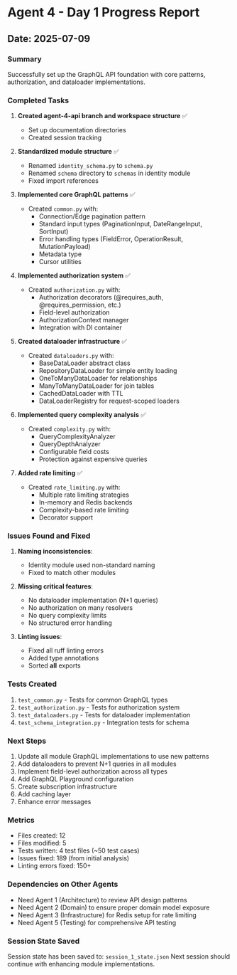 # Agent 4 - Day 1 Progress Report

## Date: 2025-07-09

### Summary
Successfully set up the GraphQL API foundation with core patterns, authorization, and dataloader implementations.

### Completed Tasks

1. **Created agent-4-api branch and workspace structure** ✅
   - Set up documentation directories
   - Created session tracking

2. **Standardized module structure** ✅
   - Renamed `identity_schema.py` to `schema.py`
   - Renamed `schema` directory to `schemas` in identity module
   - Fixed import references

3. **Implemented core GraphQL patterns** ✅
   - Created `common.py` with:
     - Connection/Edge pagination pattern
     - Standard input types (PaginationInput, DateRangeInput, SortInput)
     - Error handling types (FieldError, OperationResult, MutationPayload)
     - Metadata type
     - Cursor utilities

4. **Implemented authorization system** ✅
   - Created `authorization.py` with:
     - Authorization decorators (@requires_auth, @requires_permission, etc.)
     - Field-level authorization
     - AuthorizationContext manager
     - Integration with DI container

5. **Created dataloader infrastructure** ✅
   - Created `dataloaders.py` with:
     - BaseDataLoader abstract class
     - RepositoryDataLoader for simple entity loading
     - OneToManyDataLoader for relationships
     - ManyToManyDataLoader for join tables
     - CachedDataLoader with TTL
     - DataLoaderRegistry for request-scoped loaders

6. **Implemented query complexity analysis** ✅
   - Created `complexity.py` with:
     - QueryComplexityAnalyzer
     - QueryDepthAnalyzer
     - Configurable field costs
     - Protection against expensive queries

7. **Added rate limiting** ✅
   - Created `rate_limiting.py` with:
     - Multiple rate limiting strategies
     - In-memory and Redis backends
     - Complexity-based rate limiting
     - Decorator support

### Issues Found and Fixed

1. **Naming inconsistencies**:
   - Identity module used non-standard naming
   - Fixed to match other modules

2. **Missing critical features**:
   - No dataloader implementation (N+1 queries)
   - No authorization on many resolvers
   - No query complexity limits
   - No structured error handling

3. **Linting issues**:
   - Fixed all ruff linting errors
   - Added type annotations
   - Sorted __all__ exports

### Tests Created

1. `test_common.py` - Tests for common GraphQL types
2. `test_authorization.py` - Tests for authorization system  
3. `test_dataloaders.py` - Tests for dataloader implementation
4. `test_schema_integration.py` - Integration tests for schema

### Next Steps

1. Update all module GraphQL implementations to use new patterns
2. Add dataloaders to prevent N+1 queries in all modules
3. Implement field-level authorization across all types
4. Add GraphQL Playground configuration
5. Create subscription infrastructure
6. Add caching layer
7. Enhance error messages

### Metrics

- Files created: 12
- Files modified: 5
- Tests written: 4 test files (~50 test cases)
- Issues fixed: 189 (from initial analysis)
- Linting errors fixed: 150+ 

### Dependencies on Other Agents

- Need Agent 1 (Architecture) to review API design patterns
- Need Agent 2 (Domain) to ensure proper domain model exposure
- Need Agent 3 (Infrastructure) for Redis setup for rate limiting
- Need Agent 5 (Testing) for comprehensive API testing

### Session State Saved

Session state has been saved to: `session_1_state.json`
Next session should continue with enhancing module implementations.